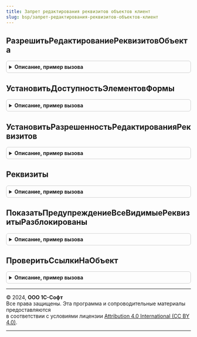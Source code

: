 ```yaml
---
title: Запрет редактирования реквизитов объектов клиент
slug: bsp/запрет-редактирования-реквизитов-объектов-клиент
---
```



## РазрешитьРедактированиеРеквизитовОбъекта
<details style="margin: 1em 0; padding: 0.5em; border: 1px solid #ccc; border-radius: 6px;">

<summary style="font-weight: bold; cursor: pointer;">Описание, пример вызова</summary>

```bsl

// Разрешает редактирование заблокированных элементов формы, связанных с заданными реквизитами.
//
// Если в объекте используется прикладная форма РазблокированиеРеквизитов, она будет открыта
// с параметрами Ссылка и ЗаблокированныеРеквизиты, а в описании оповещения закрытия формы
// должно быть возвращено Истина (все реквизиты разблокированы) или Массив имен реквизитов.
// При возврате Неопределено считается, что разблокировка не выполнялась.
//
// Параметры:
//  Форма - ФормаКлиентскогоПриложения
//        - РасширениеУправляемойФормыДляОбъектов - форма, в которой требуется разрешить
//          редактирование элементов формы, заданных реквизитов, где:
//    * Объект - ДанныеФормыСтруктура:
//        ** Ссылка - СправочникСсылка, ДокументСсылка
//
//  ОбработкаПродолжения - ОписаниеОповещения - оповещение, которое вызывается после выполнения процедуры.
//                         В обработку оповещения передается параметр типа Булево:
//                           Истина - ссылок не обнаружено или пользователь решил разрешить редактирование,
//                           Ложь   - видимых заблокированных реквизитов нет или
//                                    ссылки обнаружены и пользователь отказался от продолжения.
//
//  ТолькоВидимые - Булево - чтобы получить и разблокировать все реквизиты объекта, нужно указать Ложь.
//
Процедура РазрешитьРедактированиеРеквизитовОбъекта(Знач Форма, ОбработкаПродолжения = Неопределено, Экспорт
```

Пример вызова
```bsl
ЗапретРедактированияРеквизитовОбъектовКлиент.РазрешитьРедактированиеРеквизитовОбъекта(Форма, ОбработкаПродолжения, );
```
</details>

## УстановитьДоступностьЭлементовФормы
<details style="margin: 1em 0; padding: 0.5em; border: 1px solid #ccc; border-radius: 6px;">

<summary style="font-weight: bold; cursor: pointer;">Описание, пример вызова</summary>

```bsl

// Устанавливает доступность элементов формы, связанных с заданными реквизитами,
// для которых установлено разрешение изменения. Если передать массив реквизитов,
// тогда сначала будет дополнен состав реквизитов, разрешенных для изменения.
// Если разблокировка элементов формы, связанных с заданными реквизитами,
// снята для всех реквизитов, тогда кнопка разрешения редактирования блокируется.
//
// Параметры:
//  Форма        - ФормаКлиентскогоПриложения - форма, в которой требуется разрешить
//                 редактирование элементов формы, заданных реквизитов.
//
//  Реквизиты    - Массив из Строка - имена реквизитов, для которых нужно установить разрешенность изменения.
//                    Указывается, когда функция РазрешитьРедактированиеРеквизитовОбъекта не используется.
//               - Неопределено - состав реквизитов, доступных для редактирования, не изменяется,
//                 а для элементов формы, связанных с реквизитами, изменение которых разрешено,
//                 устанавливается доступность.
//
Процедура УстановитьДоступностьЭлементовФормы(Знач Форма, Знач Реквизиты = Неопределено) Экспорт
```

Пример вызова
```bsl
ЗапретРедактированияРеквизитовОбъектовКлиент.УстановитьДоступностьЭлементовФормы(Форма, Реквизиты);
```
</details>

## УстановитьРазрешенностьРедактированияРеквизитов
<details style="margin: 1em 0; padding: 0.5em; border: 1px solid #ccc; border-radius: 6px;">

<summary style="font-weight: bold; cursor: pointer;">Описание, пример вызова</summary>

```bsl

// Устанавливает разрешенность редактирования для тех реквизитов, описание которых подготовлено в форме.
// Используется, когда доступность элементов формы изменяется самостоятельно, без
// использования функции УстановитьДоступностьЭлементовФормы.
//
// Параметры:
//  Форма        - ФормаКлиентскогоПриложения - форма, в которой требуется разрешить редактирование реквизитов объекта, где:
//    * Элементы - ВсеЭлементыФормы:
//        ** РазрешитьРедактированиеРеквизитовОбъекта - КнопкаФормы
//  Реквизиты    - Массив из Строка - имена реквизитов, которые нужно пометить как разрешенные для изменения.
//  РедактированиеРазрешено - Булево - значение разрешенности редактирования реквизитов, которое нужно установить.
//                            Значение не будет установлено в Истина, если нет права редактирования реквизита.
//                          - Неопределено - не изменять разрешенность редактирования реквизитов.
//  ПравоРедактирования - Булево - позволяет переопределить или доопределить возможность разблокировки
//                        реквизитов, которая вычисляется автоматически с помощью метода ПравоДоступа.
//                      - Неопределено - не изменять свойство ПравоРедактирования.
//
Процедура УстановитьРазрешенностьРедактированияРеквизитов(Знач Форма, Знач Реквизиты, Экспорт
```

Пример вызова
```bsl
ЗапретРедактированияРеквизитовОбъектовКлиент.УстановитьРазрешенностьРедактированияРеквизитов(Форма, Реквизиты, );
```
</details>

## Реквизиты
<details style="margin: 1em 0; padding: 0.5em; border: 1px solid #ccc; border-radius: 6px;">

<summary style="font-weight: bold; cursor: pointer;">Описание, пример вызова</summary>

```bsl

// Возвращает массив имен реквизитов, заданных в свойстве формы ПараметрыЗапретаРедактированияРеквизитов
// на основе имен реквизитов, указанных в модуле менеджера объекта, исключая реквизиты,
// у которых ПравоРедактирования = Ложь.
//
// Параметры:
//  Форма         - ФормаКлиентскогоПриложения - форма объекта с обязательным стандартным реквизитом "Объект".
//  ТолькоЗаблокированные - Булево - для вспомогательных целей можно задать Ложь, чтобы
//                  получить список всех видимых реквизитов, которые могут разблокироваться.
//  ТолькоВидимые - Булево - чтобы получить и разблокировать все реквизиты объекта, нужно указать Ложь.
//
// Возвращаемое значение:
//  Массив из Строка - имена реквизитов.
//
Функция Реквизиты(Знач Форма, Знач ТолькоЗаблокированные = Истина, ТолькоВидимые = Истина) Экспорт
```

Пример вызова
```bsl
Результат = ЗапретРедактированияРеквизитовОбъектовКлиент.Реквизиты(Форма, ТолькоЗаблокированные, ТолькоВидимые);
```
</details>

## ПоказатьПредупреждениеВсеВидимыеРеквизитыРазблокированы
<details style="margin: 1em 0; padding: 0.5em; border: 1px solid #ccc; border-radius: 6px;">

<summary style="font-weight: bold; cursor: pointer;">Описание, пример вызова</summary>

```bsl

// Выводит предупреждение о том, что все видимые реквизиты разблокированы.
// Необходимость в предупреждении возникает, когда команда разблокировки
// остается включенной из-за наличия невидимых неразблокированных реквизитов.
//
// Параметры:
//  ОбработкаПродолжения - Неопределено - никаких действий после выполнения процедуры.
//                       - ОписаниеОповещения - оповещение, которое вызывается после выполнения процедуры.
//
Процедура ПоказатьПредупреждениеВсеВидимыеРеквизитыРазблокированы(ОбработкаПродолжения = Неопределено) Экспорт
```

Пример вызова
```bsl
ЗапретРедактированияРеквизитовОбъектовКлиент.ПоказатьПредупреждениеВсеВидимыеРеквизитыРазблокированы(ОбработкаПродолжения);
```
</details>

## ПроверитьСсылкиНаОбъект
<details style="margin: 1em 0; padding: 0.5em; border: 1px solid #ccc; border-radius: 6px;">

<summary style="font-weight: bold; cursor: pointer;">Описание, пример вызова</summary>

```bsl

// Устарела. Вместо этого вызова теперь проверка в общей форме РазблокированиеРеквизитов
// с длительной операцией. В собственной форме РазблокированиеРеквизитов следует
// самостоятельно реализовать проверку использования объектов с длительной операцией.
//
// Спрашивает у пользователя подтверждение на включение редактирования реквизитов
// и проверяет, есть ли ссылки на объект в информационной базе.
//
// Параметры:
//  ОбработкаПродолжения - ОписаниеОповещения - оповещение, которое вызывается после проверки.
//                         В обработку оповещения передается параметр типа Булево:
//                           Истина - ссылок не обнаружено или пользователь решил разрешить редактирование,
//                           Ложь   - видимых заблокированных реквизитов нет или
//                                    ссылки обнаружены и пользователь отказался от продолжения.
//  МассивСсылок         - Массив - значения:
//                           * Ссылка - искомые ссылки в различных объектах.
//  СинонимыРеквизитов   - Массив - значения:
//                           * Строка - синонимы реквизитов, которые показываются пользователю.
//
Процедура ПроверитьСсылкиНаОбъект(Знач ОбработкаПродолжения, Знач МассивСсылок, Знач СинонимыРеквизитов) Экспорт
```

Пример вызова
```bsl
ЗапретРедактированияРеквизитовОбъектовКлиент.ПроверитьСсылкиНаОбъект(ОбработкаПродолжения, МассивСсылок, СинонимыРеквизитов) 
```
</details>

---

© 2024, **ООО 1С-Софт**  
Все права защищены. Эта программа и сопроводительные материалы предоставляются  
в соответствии с условиями лицензии [Attribution 4.0 International (CC BY 4.0)](https://creativecommons.org/licenses/by/4.0/legalcode).

---

